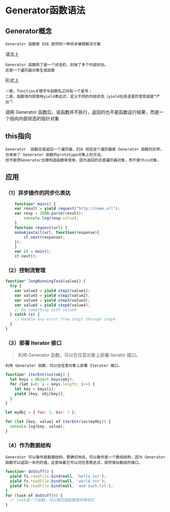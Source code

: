 # Generator函数语法

## Generator概念

    Generator 函数是 ES6 提供的一种异步编程解决方案

语法上

    Generator 函数除了是一个状态机，封装了多个内部状态。
    还是一个遍历器对象生成函数

形式上

    一是，function关键字与函数名之间有一个星号；
    二是，函数体内部使用yield表达式，定义不同的内部状态（yield在英语里的意思就是“产出”）

调用 Generator 函数后，该函数并不执行，返回的也不是函数运行结果，而是一个指向内部状态的指针对象

## this指向

    Generator  函数总是返回一个遍历器，ES6 规定这个遍历器是 Generator 函数的实例，也继承了 Generator 函数的prototype对象上的方法。
    但不能把Generator当做构造函数来使用，因为返回的总是遍历器对象，而不是this对象。

## 应用

### （1）异步操作的同步化表达

```javascript
    function* main() {
    var result = yield request("http://some.url");
    var resp = JSON.parse(result);
        console.log(resp.value);
    }
    function request(url) {
    makeAjaxCall(url, function(response){
        it.next(response);
    });
    }
    var it = main();
    it.next();
```

### （2）控制流管理 

```javascript
function* longRunningTask(value1) {
  try {
    var value2 = yield step1(value1);
    var value3 = yield step2(value2);
    var value4 = yield step3(value3);
    var value5 = yield step4(value4);
    // Do something with value4
  } catch (e) {
    // Handle any error from step1 through step4
  }
}
```

### （3）部署 Iterator 接口

>利用 Generator 函数，可以在任意对象上部署 Iterator 接口。

    利用 Generator 函数，可以在任意对象上部署 Iterator 接口。

```javascript
function* iterEntries(obj) {
  let keys = Object.keys(obj);
  for (let i=0; i < keys.length; i++) {
    let key = keys[i];
    yield [key, obj[key]];
  }
}

let myObj = { foo: 3, bar: 7 };

for (let [key, value] of iterEntries(myObj)) {
  console.log(key, value);
}

```

### （4）作为数据结构

    Generator 可以看作是数据结构，更确切地说，可以看作是一个数组结构，因为 Generator 函数可以返回一系列的值，这意味着它可以对任意表达式，提供类似数组的接口。

```javascript
function* doStuff() {
  yield fs.readFile.bind(null, 'hello.txt');
  yield fs.readFile.bind(null, 'world.txt');
  yield fs.readFile.bind(null, 'and-such.txt');
}
for (task of doStuff()) {
  // task是一个函数，可以像回调函数那样使用它
}

```
